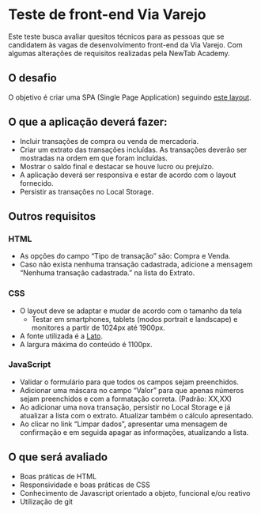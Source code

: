 # Teste de front-end Via Varejo

Este teste busca avaliar quesitos técnicos para as pessoas que se candidatem às vagas de desenvolvimento front-end da Via Varejo. Com algumas alterações de requisitos realizadas pela NewTab Academy.

## O desafio

O objetivo é criar uma SPA (Single Page Application) seguindo [este layout](https://goo.gl/yMrCaf).

## O que a aplicação deverá fazer:

- Incluir transações de compra ou venda de mercadoria.
- Criar um extrato das transações incluídas. As transações deverão ser mostradas na ordem em que foram incluídas.
- Mostrar o saldo final e destacar se houve lucro ou prejuízo.
- A aplicação deverá ser responsiva e estar de acordo com o layout fornecido.
- Persistir as transações no Local Storage.

## Outros requisitos

### HTML

- As opções do campo “Tipo de transação” são: Compra e Venda.
- Caso não exista nenhuma transação cadastrada, adicione a mensagem “Nenhuma transação cadastrada.” na lista do Extrato.

### CSS

- O layout deve se adaptar e mudar de acordo com o tamanho da tela
  - Testar em smartphones, tablets (modos portrait e landscape) e monitores a partir de 1024px até 1900px.
- A fonte utilizada é a [Lato](https://fonts.google.com/specimen/Lato).
- A largura máxima do conteúdo é 1100px.

### JavaScript

- Validar o formulário para que todos os campos sejam preenchidos.
- Adicionar uma máscara no campo “Valor” para que apenas números sejam preenchidos e com a formatação correta. (Padrão: XX,XX)
- Ao adicionar uma nova transação, persistir no Local Storage e já atualizar a lista com o extrato. Atualizar também o cálculo apresentado.
- Ao clicar no link “Limpar dados”, apresentar uma mensagem de confirmação e em seguida apagar as informações, atualizando a lista.

## O que será avaliado

- Boas práticas de HTML
- Responsividade e boas práticas de CSS
- Conhecimento de Javascript orientado a objeto, funcional e/ou reativo
- Utilização de git
